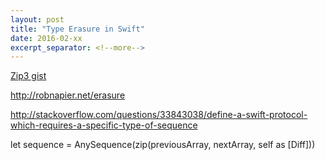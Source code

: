 ```yaml
---
layout: post
title: "Type Erasure in Swift"
date: 2016-02-xx
excerpt_separator: <!--more-->
---
```

[Zip3 gist](https://gist.github.com/NickAger/d6bfa79cd3e8abb77dd6)

http://robnapier.net/erasure

http://stackoverflow.com/questions/33843038/define-a-swift-protocol-which-requires-a-specific-type-of-sequence

let sequence = AnySequence(zip(previousArray, nextArray, self as [Diff]))
